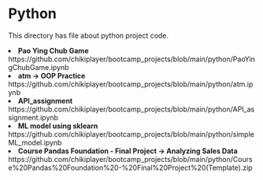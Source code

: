 # Python

<p> This directory has file about python project code. <br>
<li > <b>Pao Ying Chub Game </b> <br>
  https://github.com/chikiplayer/bootcamp_projects/blob/main/python/PaoYingChubGame.ipynb <br>
  <li> <b> atm -> OOP Practice  <create class> </b> <br>
  https://github.com/chikiplayer/bootcamp_projects/blob/main/python/atm.ipynb <br>
    <li> <b> API_assignment </b> <br>
  https://github.com/chikiplayer/bootcamp_projects/blob/main/python/API_assignment.ipynb <br>
<li> <b> ML model using sklearn </b> <br>
https://github.com/chikiplayer/bootcamp_projects/blob/main/python/simpleML_model.ipynb
<li> <b> Course Pandas Foundation - Final Project -> Analyzing Sales Data </b> <br>
https://github.com/chikiplayer/bootcamp_projects/blob/main/python/Course%20Pandas%20Foundation%20-%20Final%20Project%20(Template).zip
